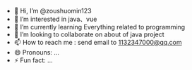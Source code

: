 - 👋 Hi, I’m @zoushuomin123
- 👀 I’m interested in java、vue
- 🌱 I’m currently learning Everything related to programming
- 💞️ I’m looking to collaborate on about of java project
- 📫 How to reach me : send email to 1132347000@qq.com
- 😄 Pronouns: ...
- ⚡ Fun fact: ...

<!---
zoushuomin123/zoushuomin123 is a ✨ special ✨ repository because its `README.md` (this file) appears on your GitHub profile.
You can click the Preview link to take a look at your changes.
--->
